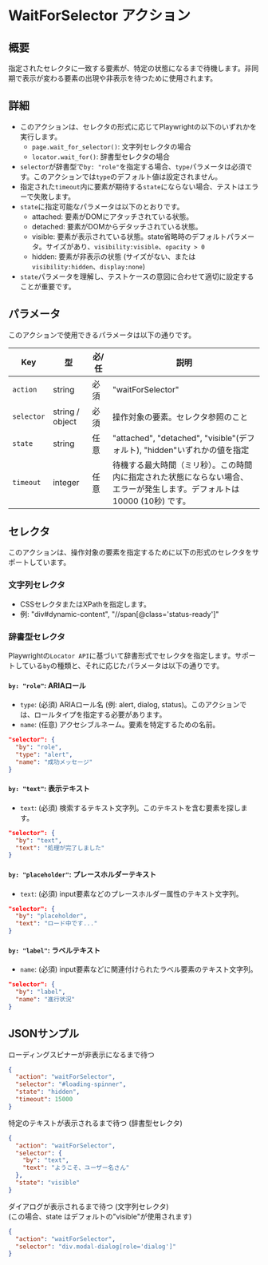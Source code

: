 # WaitForSelector アクション

## 概要
指定されたセレクタに一致する要素が、特定の状態になるまで待機します。非同期で表示が変わる要素の出現や非表示を待つために使用されます。

## 詳細
- このアクションは、セレクタの形式に応じてPlaywrightの以下のいずれかを実行します。
  - `page.wait_for_selector()`: 文字列セレクタの場合
  - `locator.wait_for()`: 辞書型セレクタの場合
- `selector`が辞書型で`by: "role"`を指定する場合、`type`パラメータは必須です。このアクションでは`type`のデフォルト値は設定されません。
- 指定された`timeout`内に要素が期待する`state`にならない場合、テストはエラーで失敗します。
- `state`に指定可能なパラメータは以下のとおりです。
  - attached: 要素がDOMにアタッチされている状態。
  - detached: 要素がDOMからデタッチされている状態。
  - visible: 要素が表示されている状態。state省略時のデフォルトパラメータ。サイズがあり、`visibility:visible`、`opacity > 0`
  - hidden: 要素が非表示の状態 (サイズがない、または `visibility:hidden`、`display:none`)
- `state`パラメータを理解し、テストケースの意図に合わせて適切に設定することが重要です。

## パラメータ
このアクションで使用できるパラメータは以下の通りです。

| Key        | 型              | 必/任 | 説明              |
|------------|-----------------|------|------------------|
| `action`   | string          | 必須  | "waitForSelector" |
| `selector` | string / object | 必須  | 操作対象の要素。セレクタ参照のこと |
| `state`    | string          | 任意  | "attached", "detached", "visible"(デフォルト), "hidden"いずれかの値を指定 |
| `timeout`  | integer         | 任意  | 待機する最大時間（ミリ秒）。この時間内に指定された状態にならない場合、エラーが発生します。デフォルトは 10000 (10秒) です。 |

## セレクタ
このアクションは、操作対象の要素を指定するために以下の形式のセレクタをサポートしています。

### 文字列セレクタ
- CSSセレクタまたはXPathを指定します。
- 例: "div#dynamic-content", "//span[@class='status-ready']"

### 辞書型セレクタ
Playwrightの`Locator API`に基づいて辞書形式でセレクタを指定します。サポートしている`by`の種類と、それに応じたパラメータは以下の通りです。

#### `by: "role"`: ARIAロール
- `type`: (必須) ARIAロール名 (例: alert, dialog, status)。このアクションでは、ロールタイプを指定する必要があります。
- `name`: (任意) アクセシブルネーム。要素を特定するための名前。

```json
"selector": {
  "by": "role",
  "type": "alert",
  "name": "成功メッセージ"
}
```

#### `by: "text"`: 表示テキスト
- `text`: (必須) 検索するテキスト文字列。このテキストを含む要素を探します。
```json
"selector": {
  "by": "text",
  "text": "処理が完了しました"
}
```

#### `by: "placeholder"`: プレースホルダーテキスト
- `text`: (必須) input要素などのプレースホルダー属性のテキスト文字列。
```json
"selector": {
  "by": "placeholder",
  "text": "ロード中です..."
}
```

#### `by: "label"`: ラベルテキスト
- `name`: (必須) input要素などに関連付けられたラベル要素のテキスト文字列。
```json
"selector": {
  "by": "label",
  "name": "進行状況"
}
```

## JSONサンプル
ローディングスピナーが非表示になるまで待つ
```json
{
  "action": "waitForSelector",
  "selector": "#loading-spinner",
  "state": "hidden",
  "timeout": 15000
}
```

特定のテキストが表示されるまで待つ (辞書型セレクタ)
```json
{
  "action": "waitForSelector",
  "selector": {
    "by": "text",
    "text": "ようこそ、ユーザー名さん"
  },
  "state": "visible"
}
```

ダイアログが表示されるまで待つ (文字列セレクタ)  
(この場合、state はデフォルトの"visible"が使用されます)
```json
{
  "action": "waitForSelector",
  "selector": "div.modal-dialog[role='dialog']"
}
```
